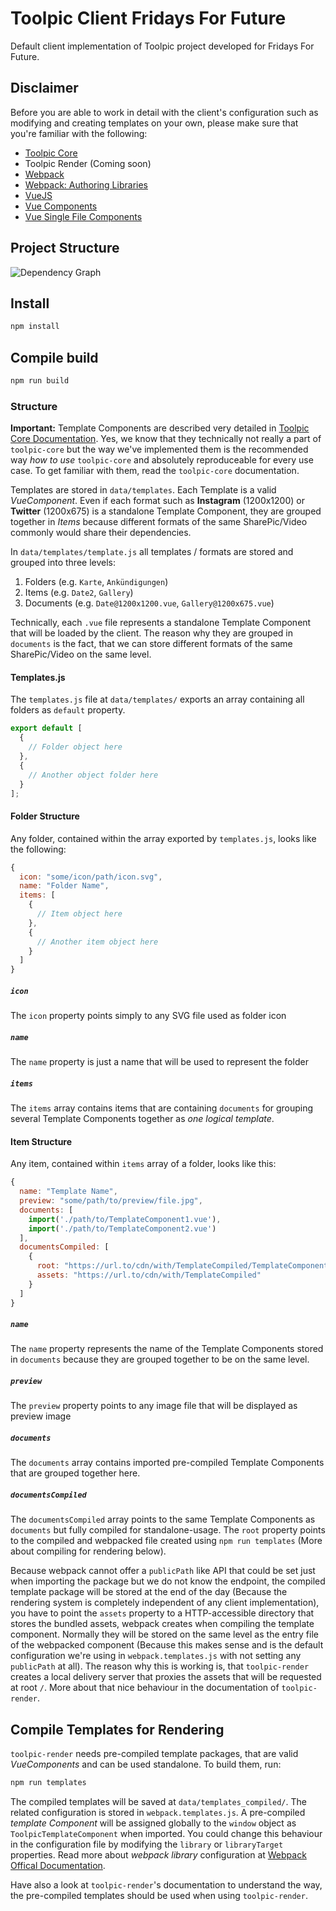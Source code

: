 # Toolpic Client Fridays For Future

Default client implementation of Toolpic project developed for Fridays For Future.

## Disclaimer

Before you are able to work in detail with the client's configuration such as modifying and creating templates on your own, please make sure that you're familiar with the following:

* [Toolpic Core](https://github.com/MauriceConrad/ToolpicCore)
* Toolpic Render (Coming soon)
* [Webpack](https://webpack.js.org)
* [Webpack: Authoring Libraries](https://webpack.js.org/guides/author-libraries/)
* [VueJS](https://vuejs.org/v2/guide/)
* [Vue Components](https://v1.vuejs.org/guide/components.html)
* [Vue Single File Components](https://vuejs.org/v2/guide/single-file-components.html)

## Project Structure

![Dependency Graph](https://raw.githubusercontent.com/MauriceConrad/ToolpicCore/master/docs/Dependency_Graph.svg)

## Install

```bash
npm install
```

## Compile build

```bash
npm run build
```


### Structure

**Important:** Template Components are described very detailed in [Toolpic Core Documentation](https://github.com/MauriceConrad/ToolpicCore). Yes, we know that they technically not really a part of `toolpic-core` but the way we've implemented them is the recommended way *how to use* `toolpic-core` and absolutely reproduceable for every use case. To get familiar with them, read the `toolpic-core` documentation.

Templates are stored in `data/templates`. Each Template is a valid *VueComponent*. Even if each format such as **Instagram** (1200x1200) or **Twitter** (1200x675) is a standalone Template Component, they are grouped together in *Items* because different formats of the same SharePic/Video commonly would share their dependencies.

In `data/templates/template.js` all templates / formats are stored and grouped into three levels:
1. Folders (e.g. `Karte`, `Ankündigungen`)
2. Items (e.g. `Date2`, `Gallery`)
3. Documents (e.g. `Date@1200x1200.vue`, `Gallery@1200x675.vue`)

Technically, each `.vue` file represents a standalone Template Component that will be loaded by the client. The reason why they are grouped in `documents` is the fact, that we can store different formats of the same SharePic/Video on the same level.

#### Templates.js
The `templates.js` file at `data/templates/` exports an array containing all folders as `default` property.

```javascript
export default [
  {
    // Folder object here
  },
  {
    // Another object folder here
  }
];
```

#### Folder Structure

Any folder, contained within the array exported by `templates.js`, looks like the following:

```javascript
{
  icon: "some/icon/path/icon.svg",
  name: "Folder Name",
  items: [
    {
      // Item object here
    },
    {
      // Another item object here
    }
  ]
}
```

##### `icon`

The `icon` property points simply to any SVG file used as folder icon

##### `name`

The `name` property is just a name that will be used to represent the folder

##### `items`

The `items` array contains items that are containing `documents` for grouping several Template Components together as *one logical template*.

#### Item Structure


Any item, contained within `items` array of a folder, looks like this:

```javascript
{
  name: "Template Name",
  preview: "some/path/to/preview/file.jpg",
  documents: [
    import('./path/to/TemplateComponent1.vue'),
    import('./path/to/TemplateComponent2.vue')
  ],
  documentsCompiled: [
    {
      root: "https://url.to/cdn/with/TemplateCompiled/TemplateComponent1Compiled.vue.js",
      assets: "https://url.to/cdn/with/TemplateCompiled"
    }
  ]
}
```

##### `name`

The `name` property represents the name of the Template Components stored in `documents` because they are grouped together to be on the same level.

##### `preview`

The `preview` property points to any image file that will be displayed as preview image


##### `documents`

The `documents` array contains imported pre-compiled Template Components that are grouped together here.


##### `documentsCompiled`

The `documentsCompiled` array points to the same Template Components as `documents` but fully compiled for standalone-usage. The `root` property points to the compiled and webpacked file created using `npm run templates` (More about compiling for rendering below).

Because webpack cannot offer a `publicPath` like API that could be set just when importing the package but we do not know the endpoint, the compiled template package will be stored at the end of the day (Because the rendering system is completely independent of any client implementation), you have to point the `assets` property to a HTTP-accessible directory that stores the bundled assets, webpack creates when compiling the template component. Normally they will be stored on the same level as the entry file of the webpacked component (Because this makes sense and is the default configuration we're using in `webpack.templates.js` with not setting any `publicPath` at all). The reason why this is working is, that `toolpic-render` creates a local delivery server that proxies the assets that will be requested at root `/`. More about that nice behaviour in the documentation of `toolpic-render`.



## Compile Templates for Rendering

`toolpic-render` needs pre-compiled template packages, that are valid *VueComponents* and can be used standalone. To build them, run:

```bash
npm run templates
```

The compiled templates will be saved at `data/templates_compiled/`. The related configuration is stored in `webpack.templates.js`. A pre-compiled *template Component* will be assigned globally to the `window` object as `ToolpicTemplateComponent` when imported. You could change this behaviour in the configuration file by modifying the `library` or `libraryTarget` properties. Read more about *webpack library* configuration at [Webpack Offical Documentation](https://webpack.js.org/guides/author-libraries/).

Have also a look at `toolpic-render`'s documentation to understand the way, the pre-compiled templates should be used when using `toolpic-render`.

